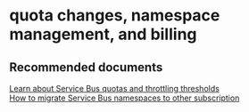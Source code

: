<properties
	pageTitle="quota changes, namespace management, and billing"
	description="quota changes, namespace management, and billing"
	service="microsoft.servicebus"
	resource="namespaces"
	authors="aashu"
	displayOrder=""
	selfHelpType="generic"
	supportTopicIds="32421026"
	resourceTags=""
	productPesIds="13186"
	cloudEnvironments="MoonCake"
/>

# quota changes, namespace management, and billing

## **Recommended documents**
[Learn about Service Bus quotas and throttling thresholds](https://docs.azure.cn/service-bus-messaging/service-bus-quotas/)<br>
[How to migrate Service Bus namespaces to other subscription](https://docs.azure.cn/service-bus-messaging/service-bus-powershell-how-to-provision/#migrate-a-namespace-to-another-azure-subscription)

